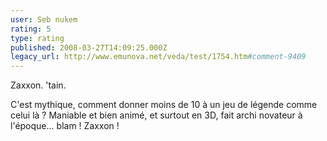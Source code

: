 ```yaml
---
user: Seb nukem
rating: 5
type: rating
published: 2008-03-27T14:09:25.000Z
legacy_url: http://www.emunova.net/veda/test/1754.htm#comment-9409
---
```

Zaxxon. 'tain.

C'est mythique, comment donner moins de 10 à un jeu de légende comme celui là ? Maniable et bien animé, et surtout en 3D, fait archi novateur à l'époque... blam ! Zaxxon !